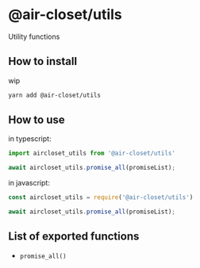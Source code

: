 # @air-closet/utils
Utility functions 

## How to install

wip

```bash
yarn add @air-closet/utils
``` 

## How to use

in typescript: 

```ts
import aircloset_utils from '@air-closet/utils'

await aircloset_utils.promise_all(promiseList);
```

in javascript:

```js
const aircloset_utils = require('@air-closet/utils')

await aircloset_utils.promise_all(promiseList);
```

##  List of exported functions

- `promise_all()`
